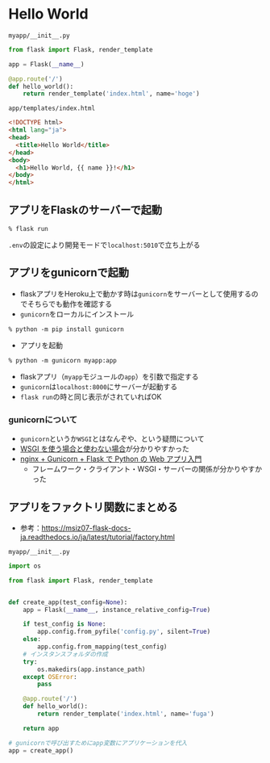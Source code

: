 # Hello World

`myapp/__init__.py`
```python
from flask import Flask, render_template

app = Flask(__name__)

@app.route('/')
def hello_world():
    return render_template('index.html', name='hoge')
```

`app/templates/index.html`
```html
<!DOCTYPE html>
<html lang="ja">
<head>
  <title>Hello World</title>
</head>
<body>
  <h1>Hello World, {{ name }}!</h1>
</body>
</html>
```

## アプリをFlaskのサーバーで起動

```shell
% flask run
```
`.env`の設定により開発モードで`localhost:5010`で立ち上がる

## アプリをgunicornで起動
- flaskアプリをHeroku上で動かす時は`gunicorn`をサーバーとして使用するのでそちらでも動作を確認する
- `gunicorn`をローカルにインストール
```shell
% python -m pip install gunicorn
```
- アプリを起動
```shell
% python -m gunicorn myapp:app
```
- flaskアプリ（`myapp`モジュールの`app`）を引数で指定する
- `gunicorn`は`localhost:8000`にサーバーが起動する
- `flask run`の時と同じ表示がされていればOK

### gunicornについて

- `gunicorn`というか`WSGI`とはなんぞや、という疑問について
- [WSGI を使う場合と使わない場合](https://qiita.com/hoto17296/items/e4e9d9b5cdd711271020)が分かりやすかった
- [nginx + Gunicorn + Flask で Python の Web アプリ入門](https://hogetech.info/oss/nginx/gunicorn)
  - フレームワーク・クライアント・WSGI・サーバーの関係が分かりやすかった

## アプリをファクトリ関数にまとめる

- 参考：https://msiz07-flask-docs-ja.readthedocs.io/ja/latest/tutorial/factory.html

`myapp/__init__.py`
```python
import os

from flask import Flask, render_template


def create_app(test_config=None):
    app = Flask(__name__, instance_relative_config=True)

    if test_config is None:
        app.config.from_pyfile('config.py', silent=True)
    else:
        app.config.from_mapping(test_config)
    # インスタンスフォルダの作成
    try:
        os.makedirs(app.instance_path)
    except OSError:
        pass

    @app.route('/')
    def hello_world():
        return render_template('index.html', name='fuga')

    return app

# gunicornで呼び出すためにapp変数にアプリケーションを代入
app = create_app()
```
